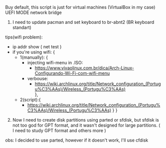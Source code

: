 Buy default, this script is just for virtual machines (VirtualBox in my case)
UEFI MODE
network bridge


1) I need to update pacman and set keyboard to br-abnt2 (BR keyboard standart)

tips(wifi problem):
- ip addr show ( net test )
- if you're using wifi: {
    - 1(manually): {
        - injecting wifi-menu in .ISO:
            - https://www.vivaolinux.com.br/dica/Arch-Linux-Configurando-Wi-Fi-com-wifi-menu     
        - verbouse: 
            - https://wiki.archlinux.org/title/Network_configuration_(Portugu%C3%AAs)/Wireless_(Portugu%C3%AAs)         
    },
    - 2(script):{
        - https://wiki.archlinux.org/title/Network_configuration_(Portugu%C3%AAs)/Wireless_(Portugu%C3%AAs)
    } 
}

2) Now I need to create disk partitions using parted or sfdisk, but sfdisk is not too god for GPT format, and it wasn't designed for large partitions. ( I need to study GPT format and others more )

obs: I decided to use parted, however if it doesn't work, I'll use cfdisk














